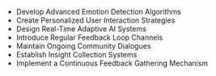 - Develop Advanced Emotion Detection Algorithms
- Create Personalized User Interaction Strategies
- Design Real-Time Adaptive AI Systems
- Introduce Regular Feedback Loop Channels
- Maintain Ongoing Community Dialogues
- Establish Insight Collection Systems
- Implement a Continuous Feedback Gathering Mechanism